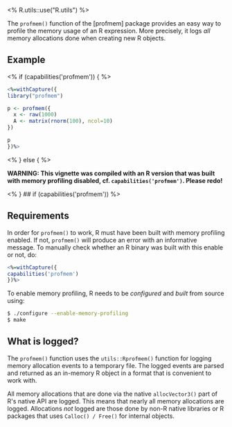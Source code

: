 <% R.utils::use("R.utils") %>

The `profmem()` function of the [profmem] package provides an easy way to profile the memory usage of an R expression.  More precisely, it logs _all_ memory allocations done when creating new R objects.

## Example

<% if (capabilities('profmem')) { %>
```r
<%=withCapture({
library("profmem")

p <- profmem({
  x <- raw(1000)
  A <- matrix(rnorm(100), ncol=10)
})

p
})%>
```

<% } else { %>

**WARNING: This vignette was compiled with an R version that was built with memory profiling disabled, cf. `capabilities('profmem')`.  Please redo!**

<% } ## if (capabilities('profmem')) %>



## Requirements

In order for `profmem()` to work, R must have been built with memory profiling enabled.  If not, `profmem()` will produce an error with an informative message.  To manually check whether an R binary was built with this enable or not, do:
```r
<%=withCapture({
capabilities('profmem')
})%>
```

To enable memory profiling, R needs to be _configured_ and _built_ from source using:
```sh
$ ./configure --enable-memory-profiling
$ make
```


## What is logged?
The `profmem()` function uses the `utils::Rprofmem()` function for logging memory allocation events to a temporary file.  The logged events are parsed and returned as an in-memory R object in a format that is convenient to work with.

All memory allocations that are done via the native `allocVector3()` part of R's native API are logged.  This means that nearly all memory allocations are logged.  Allocations _not_ logged are those done by non-R native libraries or R packages that uses `Calloc() / Free()` for internal objects.
